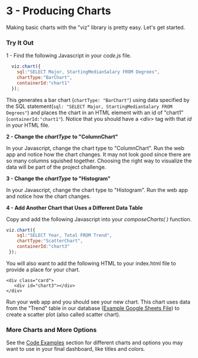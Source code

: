 # 3 - Producing Charts

Making basic charts with the "viz" library is pretty easy. Let's get started.

### Try It Out

1 - Find the following Javascript in your _code.js_ file.

```javascript
  viz.chart({
    sql:"SELECT Major, StartingMedianSalary FROM Degrees",
    chartType:"BarChart",
    containerId:"chart1"
  });
```

This generates a bar chart \(`chartType: "BarChart"`\) using data specified by the SQL statement\(`sql: "SELECT Major, StartingMedianSalary FROM Degrees"`\) and places the chart in an HTML element with an id of "chart1" \(`containerId:"chart1"`\). Notice that you should have a _&lt;div&gt;_ tag with that _id_ in your HTML file.

**2 - Change the** _**chartType**_ **to "ColumnChart"**

In your Javascript, change the chart type to "ColumnChart". Run the web app and notice how the chart changes. It may not look good since there are so many columns squished together. Choosing the right way to visualize the data will be part of the project challenge.

**3 - Change the** _**chartType**_ **to "Histogram"**

In your Javascript, change the chart type to "Histogram". Run the web app and notice how the chart changes.

**4 - Add Another Chart that Uses a Different Data Table**

Copy and add the following Javascript into your _composeCharts\( \)_ function.

```javascript
viz.chart({
    sql:"SELECT Year, Total FROM Trend",
    chartType:"ScatterChart",
    containerId:"chart3"
 });
```

You will also want to add the following HTML to your index.html file to provide a place for your chart.

```markup
<div class="card">
   <div id="chart3"></div>
</div>
```

Run your web app and you should see your new chart. This chart uses data from the "Trend" table in our database \([Example Google Sheets File](https://docs.google.com/spreadsheets/d/1o60fGIa1USsQTXyYc-Qh-eYQ2TlHaaEC_iSdzJ7WbD4/edit?usp=sharing)\) to create a scatter plot \(also called scatter chart\).

### More Charts and More Options

See the [Code Examples](../code-examples/) section for different charts and options you may want to use in your final dashboard, like titles and colors.

